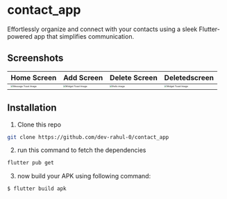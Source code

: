 # contact_app

Effortlessly organize and connect with your contacts using a sleek Flutter-powered app that simplifies communication.

## Screenshots

|     Home Screen        | Add Screen                |  Delete Screen              |Deletedscreen|
| ---------------------- | ------------------------- | ----------------------------|-------------|
| <img src="https://github.com/dev-rahul-0/contact_app/assets/114253454/6ba9e3c6-4780-43bf-905c-3c30bb3a0014" alt="Message Toast Image" style="zoom:33%;" /> | <img src="https://github.com/dev-rahul-0/contact_app/assets/114253454/eb8be8d3-dd6d-447f-a79b-8db6cf7536e5" alt="Widget Toast Image" style="zoom:33%;" /> | <img src="https://github.com/dev-rahul-0/contact_app/assets/114253454/d1a9326a-5702-4e04-b0a6-6f4deb149e48" alt="Hello image" style="zoom:33%;" /> |<img src="https://github.com/dev-rahul-0/contact_app/assets/114253454/5c65b7be-3186-4ceb-b36b-e66ba078bec4" alt="Widget Toast Image" style="zoom:33%;" /> |

## Installation

1. Clone this repo
```sh
git clone https://github.com/dev-rahul-0/contact_app
```
2. run this command to fetch the dependencies
```sh
flutter pub get
```
3. now build your APK using following command:
```sh
$ flutter build apk 
```

